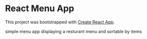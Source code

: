 # React Menu App

This project was bootstrapped with [Create React App](https://github.com/facebook/create-react-app).


simple menu app displaying a resturant menu and sortable by items